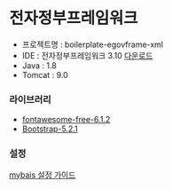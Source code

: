 # 전자정부프레임워크
* 프로젝트명 : boilerplate-egovframe-xml
* IDE : 전자정부프레임워크 3.10 [다운로드](https://www.egovframe.go.kr/home/sub.do?menuNo=41)
* Java : 1.8
* Tomcat : 9.0

### 라이브러리
* [fontawesome-free-6.1.2](https://fontawesome.com/start)
* [Bootstrap-5.2.1](https://getbootstrap.com/docs/5.2/getting-started/download/)

### 설정
[mybais 설정 가이드](https://www.egovframe.go.kr/wiki/doku.php?id=egovframework:rte2:psl:dataaccess:mybatisguide)

